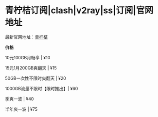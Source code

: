 # 青柠桔订阅|clash|v2ray|ss|订阅|官网地址

最新官网地址：[青柠桔](https://nvg.navigationpremium.cc)

**价格**

10元100GB月畅享 | ¥10

15元1月200GB爽翻天 | ¥15

50GB一次性不限时爽翻天 | ¥20

1000GB流量不限时【限时推出】| ¥60

季爽一波 | ¥40

半年爽一波 | ¥75
